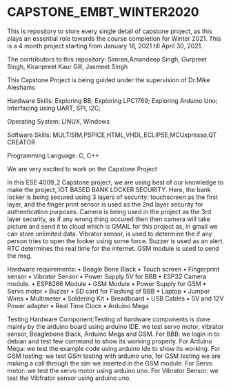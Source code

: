 # CAPSTONE_EMBT_WINTER2020
This is repository to store every single detail of capstone project, as this plays an essential role towards the course completion for Winter 2021. This is a 4 month project starting from January 18, 2021 till April 30, 2021.

The contributors to this repository: Simran,Amandeep Singh, Gurpreet Singh, Kiranpreet Kaur Gill, Jasmeet Singh

This Capstone Project is being guided under the supervision of Dr.Mike Aleshams

Hardware Skills: Exploring BB; Exploring LPC1769; Exploring Arduino Uno; Interfacing using UART, SPI, I2C;

Operating System: LINUX, Windows

Software Skills: MULTISIM,PSPICE,HTML,VHDL,ECLIPSE,MCUxpresso,QT CREATOR

Programming Language: C, C++

We are very excited to work on the Capstone Project

In this ESE 4009_2 Capstone project, we are using best of our knowledge to make the project, IOT BASED BANK LOCKER SECURITY. Here, the bank locker is being secured using 3 layers of security: touchscreen as the first layer, and the finger print sensor is used as the 2nd layer security for authentication purposes. Camera is being used in the project as the 3rd layer security, as if any wrong thing occured then then camera will take picture and send it to cloud which is GMAIL for this project as, in gmail we can store unlimited data. Vibrator sensor, is used to determine the if any person tries to open the looker using some force. Buzzer is used as an alert. RTC determines the real time for the internet. GSM module is used to send the msg.

Hardware requirements:
•	Beagle Bone Black
•	Touch screen
•	Fingerprint sensor 
•	Vibrator Sensor 
•	Power Supply 5V for BBB
•	ESP32 Camera module.
•	ESP8266 Module
•	GSM Module
•	Power Supply for GSM
•	Servo motor
•	Buzzer
•	SD card for Flashing of BBB
•	 Laptop
•	Jumper Wires
•	Multimeter
•	Soldering Kit
•	Breadboard
•	USB Cables
•	5V and 12V Power adapter
•	Real Time Clock
•	Arduino Mega

Testing Hardware Component:Testing of hardware components is done mainly by the arduino board using arduino IDE. we test servo motor, vibrator sensor, Beaglebone Black, Arduino Mega and GSM. 
For BBB: we login in to debian and test few command to show its working properly.
For Arduino Mega: we test the example code using arduino ide to show its working.
For GSM testing: we test GSm testing with arduino uno, for GSM testing we are making a call through the sim we inserted in the GSM module.
For Servo motor: we test the servo motor using arduino uno.
For Vibrator Sensor: we test the Vibfrator sensor using arduino uno.
